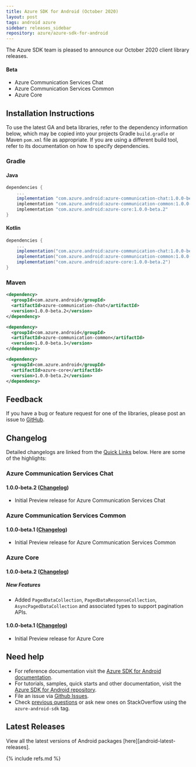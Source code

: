 ```yaml
---
title: Azure SDK for Android (October 2020)
layout: post
tags: android azure
sidebar: releases_sidebar
repository: azure/azure-sdk-for-android
---
```


The Azure SDK team is pleased to announce our October 2020 client library releases.

#### Beta

- Azure Communication Services Chat
- Azure Communication Services Common
- Azure Core

## Installation Instructions

To use the latest GA and beta libraries, refer to the dependency information below, which may be copied into your projects Gradle `build.gradle` or Maven `pom.xml` file as appropriate. If you are using a different build tool, refer to its documentation on how to specify dependencies.

### Gradle

#### Java
```gradle
dependencies {
    ...
    implementation "com.azure.android:azure-communication-chat:1.0.0-beta.2"
    implementation "com.azure.android:azure-communication-common:1.0.0-beta.1"
    implementation "com.azure.android:azure-core:1.0.0-beta.2"
}
```

#### Kotlin

```gradle
dependencies {
    ...
    implementation("com.azure.android:azure-communication-chat:1.0.0-beta.2")
    implementation("com.azure.android:azure-communication-common:1.0.0-beta.1")
    implementation("com.azure.android:azure-core:1.0.0-beta.2")
}
```

### Maven

```xml
<dependency>
  <groupId>com.azure.android</groupId>
  <artifactId>azure-communication-chat</artifactId>
  <version>1.0.0-beta.2</version>
</dependency>

<dependency>
  <groupId>com.azure.android</groupId>
  <artifactId>azure-communication-common</artifactId>
  <version>1.0.0-beta.1</version>
</dependency>

<dependency>
  <groupId>com.azure.android</groupId>
  <artifactId>azure-core</artifactId>
  <version>1.0.0-beta.2</version>
</dependency>
```

## Feedback

If you have a bug or feature request for one of the libraries, please post an issue to [GitHub](https://github.com/azure/azure-sdk-for-android/issues).

## Changelog

Detailed changelogs are linked from the [Quick Links](#quick-links) below. Here are some of the highlights:

### Azure Communication Services Chat

#### 1.0.0-beta.2 ([Changelog](https://github.com/Azure/azure-sdk-for-android/blob/main/sdk/communication/azure-communication-chat/CHANGELOG.md#100-beta2-2020-10-06))

- Initial Preview release for Azure Communication Services Chat

### Azure Communication Services Common

#### 1.0.0-beta.1 ([Changelog](https://github.com/Azure/azure-sdk-for-android/blob/main/sdk/communication/azure-communication-common/CHANGELOG.md#100-beta1-2020-09-22))

- Initial Preview release for Azure Communication Services Common

### Azure Core

#### 1.0.0-beta.2 ([Changelog](https://github.com/Azure/azure-sdk-for-android/blob/main/sdk/core/azure-core/CHANGELOG.md#100-beta2-2020-10-05))

##### New Features

- Added `PagedDataCollection`, `PagedDataResponseCollection`, `AsyncPagedDataCollection` and associated types to support pagination APIs.

#### 1.0.0-beta.1 ([Changelog](https://github.com/Azure/azure-sdk-for-android/blob/main/sdk/core/azure-core/CHANGELOG.md#100-beta1-2020-09-17))

- Initial Preview release for Azure Core

## Need help

- For reference documentation visit the [Azure SDK for Android documentation](https://azure.github.io/azure-sdk-for-android/).
- For tutorials, samples, quick starts and other documentation, visit the [Azure SDK for Android repository](https://github.com/azure/azure-sdk-for-android/).
- File an issue via [Github Issues](https://github.com/Azure/azure-sdk-for-android/issues/new/choose).
- Check [previous questions](https://stackoverflow.com/questions/tagged/azure-android-sdk) or ask new ones on
 StackOverflow using the `azure-android-sdk` tag.

## Latest Releases

View all the latest versions of Android packages [here][android-latest-releases].

{% include refs.md %}